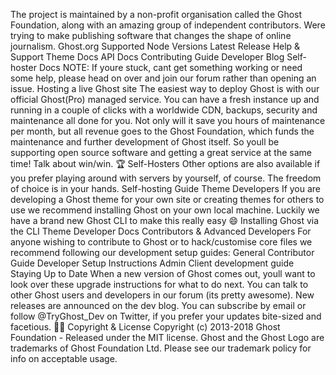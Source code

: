 The project is maintained by a non-profit organisation called the Ghost Foundation, along with an amazing group of independent contributors. Were trying to make publishing software that changes the shape of online journalism. Ghost.org Supported Node Versions Latest Release Help & Support Theme Docs API Docs Contributing Guide Developer Blog Self-hoster Docs NOTE: If youre stuck, cant get something working or need some help, please head on over and join our forum rather than opening an issue. Hosting a live Ghost site The easiest way to deploy Ghost is with our official Ghost(Pro) managed service. You can have a fresh instance up and running in a couple of clicks with a worldwide CDN, backups, security and maintenance all done for you. Not only will it save you hours of maintenance per month, but all revenue goes to the Ghost Foundation, which funds the maintenance and further development of Ghost itself. So youll be supporting open source software and getting a great service at the same time! Talk about win/win. :trophy: Self-Hosters Other options are also available if you prefer playing around with servers by yourself, of course. The freedom of choice is in your hands. Self-hosting Guide Theme Developers If you are developing a Ghost theme for your own site or creating themes for others to use we recommend installing Ghost on your own local machine. Luckily we have a brand new Ghost CLI to make this really easy 😄 Installing Ghost via the CLI Theme Developer Docs Contributors & Advanced Developers For anyone wishing to contribute to Ghost or to hack/customise core files we recommend following our development setup guides: General Contributor Guide Developer Setup Instructions Admin Client development guide Staying Up to Date When a new version of Ghost comes out, youll want to look over these upgrade instructions for what to do next. You can talk to other Ghost users and developers in our forum (its pretty awesome). New releases are announced on the dev blog. You can subscribe by email or follow @TryGhost_Dev on Twitter, if you prefer your updates bite-sized and facetious. :saxophone::turtle: Copyright & License Copyright (c) 2013-2018 Ghost Foundation - Released under the MIT license. Ghost and the Ghost Logo are trademarks of Ghost Foundation Ltd. Please see our trademark policy for info on acceptable usage.